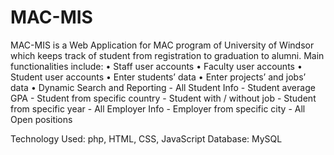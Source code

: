 # MAC-MIS
MAC-MIS is a Web Application for MAC program of University of Windsor which keeps track of student from registration to graduation to alumni. Main functionalities include:
	•	Staff user accounts
	•	Faculty user accounts
	•	Student user accounts
	•	Enter students’ data 
	•	Enter projects’ and jobs’ data
	•	Dynamic Search and Reporting
		-	All Student Info
		-	Student average GPA
		-	Student from specific country
		-	Student with / without job
		-	Student from specific year
		-	All Employer Info
		-	Employer from specific city
		-	All Open positions
		
Technology Used: php, HTML, CSS, JavaScript
Database: MySQL
